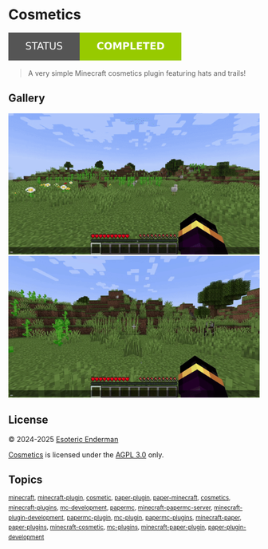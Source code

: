 # Cosmetics

[![Project status: completed](./assets/images/badges/status.svg)](./)

> A very simple Minecraft cosmetics plugin featuring hats and trails!

## Gallery

![Cosmetics GUI showcase](./assets/videos/showcase.gif)
![Admin command showcase](./assets/videos/admin.gif)

## License

&copy; 2024-2025 [Esoteric Enderman](https://enderman.dev)

[Cosmetics](./) is licensed under the [AGPL 3.0](./LICENSE) only.

## Topics

<sup>[minecraft](https://github.com/topics/minecraft), [minecraft-plugin](https://github.com/topics/minecraft-plugin), [cosmetic](https://github.com/topics/cosmetic), [paper-plugin](https://github.com/topics/paper-plugin), [paper-minecraft](https://github.com/topics/paper-minecraft), [cosmetics](https://github.com/topics/cosmetics), [minecraft-plugins](https://github.com/topics/minecraft-plugins), [mc-development](https://github.com/topics/mc-development), [papermc](https://github.com/topics/papermc), [minecraft-papermc-server](https://github.com/topics/minecraft-papermc-server), [minecraft-plugin-development](https://github.com/topics/minecraft-plugin-development), [papermc-plugin](https://github.com/topics/papermc-plugin), [mc-plugin](https://github.com/topics/mc-plugin), [papermc-plugins](https://github.com/topics/papermc-plugins), [minecraft-paper](https://github.com/topics/minecraft-paper), [paper-plugins](https://github.com/topics/paper-plugins), [minecraft-cosmetic](https://github.com/topics/minecraft-cosmetic), [mc-plugins](https://github.com/topics/mc-plugins), [minecraft-paper-plugin](https://github.com/topics/minecraft-paper-plugin), [paper-plugin-development](https://github.com/topics/paper-plugin-development)</sup>
